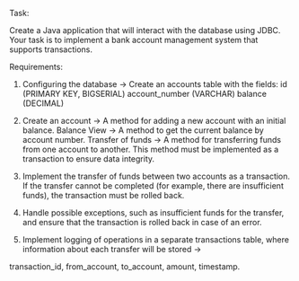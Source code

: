Task:

Create a Java application that will interact with the database using JDBC.
Your task is to implement a bank account management system that supports transactions.

Requirements:

1. Configuring the database ->
Create an accounts table with the fields:
id (PRIMARY KEY, BIGSERIAL)
account_number (VARCHAR)
balance (DECIMAL)

2. Create an account ->
A method for adding a new account with an initial balance.
Balance View ->
A method to get the current balance by account number.
Transfer of funds ->
A method for transferring funds from one account to another.
This method must be implemented as a transaction to ensure data integrity.

3. Implement the transfer of funds between two accounts as a transaction.
If the transfer cannot be completed (for example, there are insufficient funds),
the transaction must be rolled back.

4. Handle possible exceptions, such as insufficient funds for the transfer,
and ensure that the transaction is rolled back in case of an error.

5. Implement logging of operations in a separate transactions table,
where information about each transfer will be stored ->

transaction_id,
from_account,
to_account,
amount,
timestamp.
